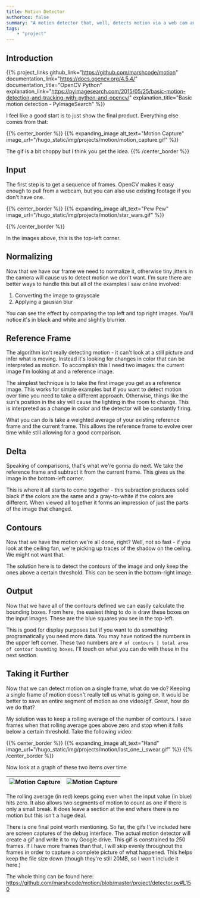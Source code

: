 ```yaml
---
title: Motion Detector
authorbox: false
summary: "A motion detector that, well, detects motion via a web cam and uploads it to google drive"
tags:
    - "project"
---
```


## Introduction
{{% project_links
github_link="https://github.com/marshcode/motion"
documentation_link="https://docs.opencv.org/4.5.4/"
documentation_title="OpenCV Python"
explanation_link="https://pyimagesearch.com/2015/05/25/basic-motion-detection-and-tracking-with-python-and-opencv/"
explanation_title="Basic motion detection - PyImageSearch"
%}}

I feel like a good start is to just show the final product. Everything else comes from that:

{{% center_border %}}
{{% expanding_image alt_text="Motion Capture" image_url="/hugo_static/img/projects/motion/motion_capture.gif" %}}

The gif is a bit choppy but I think you get the idea.
{{% /center_border %}}

## Input

The first step is to get a sequence of frames. OpenCV makes it easy enough to pull from a webcam, but you can also use existing footage if you don't have one.

{{% center_border %}}
{{% expanding_image alt_text="Pew Pew" image_url="/hugo_static/img/projects/motion/star_wars.gif" %}}

{{% /center_border %}}

In the images above, this is the top-left corner.

## Normalizing

Now that we have our frame we need to normalize it, otherwise tiny jitters in the camera will cause us to detect motion we don't want. I'm sure there are better ways to handle this but all of the examples I saw online involved:

1. Converting the image to grayscale
2. Applying a gausian blur

You can see the effect by comparing the top left and top right images.  You'll notice it's in black and white and slightly blurrier.

## Reference Frame

The algorithm isn't really detecting motion - it can't look at a still picture and infer what is moving. Instead it's looking for changes in color that can be interpreted as motion. To accomplish this I need two images: the current image I'm looking at and a reference image. 

The simplest technique is to take the first image you get as a reference image. This works for simple examples but if you want to detect motion over time you need to take a different approach. Otherwise, things like the sun's position in the sky will cause the lighting in the room to change. This is interpreted as a change in color and the detector will be constantly firing. 

What you can do is take a weighted average of your existing reference frame and the current frame. This allows the reference frame to evolve over time while still allowing for a good comparison.

## Delta

Speaking of comparisons, that's what we're gonna do next. We take the reference frame and subtract it from the current frame. This gives us the image in the bottom-left corner. 

This is where it all starts to come together - this subraction produces solid black if the colors are the same and a gray-to-white if the colors are different. When viewed all together it forms an impression of just the parts of the image that changed. 

## Contours

Now that we have the motion we're all done, right? Well, not so fast - if you look at the ceiling fan, we're picking up traces of the shadow on the ceiling. We might not want that. 

The solution here is to detect the contours of the image and only keep the ones above a certain threshold. This can be seen in the bottom-right image. 

## Output

Now that we have all of the contours defined we can easily calculate the bounding boxes. From here, the easiest thing to do is draw these boxes on the input images. These are the blue squares you see in the top-left. 

This is good for display purposes but if you want to do something programatically you need more data. You may have noticed the numbers in the upper left corner. These two numbers are `# of contours | total area of contour bounding boxes`. I'll touch on what you can do with these in the next section.

## Taking it Further

Now that we can detect motion on a single frame, what do we do? Keeping a single frame of motion doesn't really tell us what is going on. It would be better to save an entire segment of motion as one video/gif. Great, how do we do that?

My solution was to keep a rolling average of the number of contours. I save frames when that rolling average goes above zero and stop when it falls below a certain threshold. Take the following video:

{{% center_border %}}
{{% expanding_image alt_text="Hand" image_url="/hugo_static/img/projects/motion/last_one_i_swear.gif" %}}
{{% /center_border %}}

Now look at a graph of these two items over time

| ![Motion Capture](/hugo_static/img/projects/motion/contour_count.png) | ![Motion Capture](/hugo_static/img/projects/motion/total_contour_area.png)  |
|-----|---|

The rolling average (in red) keeps going even when the input value (in blue) hits zero. It also allows two segments of motion to count as one if there is only a small break.  It does leave a section at the end where there is no motion but this isn't a huge deal.

There is one final point worth mentioning. So far, the gifs I've included here are screen captures of the debug interface. The actual motion detector will create a gif and write it to my Google drive. This gif is constrained to 250 frames. If I have more frames than that, I will skip evenly throughout the frames in order to capture a complete picture of what happened. This helps keep the file size down (though they're still 20MB, so I won't include it here.)

The whole thing can be found here: https://github.com/marshcode/motion/blob/master/project/detector.py#L150